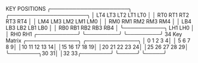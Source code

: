 KEY POSITIONS
╭─────────────────────╮ ╭─────────────────────╮
│ LT4 LT3 LT2 LT1 LT0 │ │ RT0 RT1 RT2 RT3 RT4 │
│ LM4 LM3 LM2 LM1 LM0 │ │ RM0 RM1 RM2 RM3 RM4 │
│ LB4 LB3 LB2 LB1 LB0 │ │ RB0 RB1 RB2 RB3 RB4 │
╰───────────╮ LH1 LH0 │ │ RH0 RH1 ╭───────────╯
            ╰─────────╯ ╰─────────╯ 
34 Key Matrix
╭──────────────╮ ╭──────────────╮
│ 0  1  2  3  4│ │ 5  6  7  8  9│
│10 11 12 13 14│ │15 16 17 18 19│
│20 21 22 23 24│ │25 26 27 28 29│
╰────────╮30 31│ │32 33╭────────╯
         ╰─────╯ ╰─────╯         
